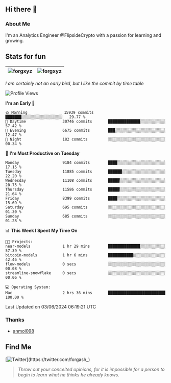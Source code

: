 ## Hi there 👋

### About Me

I'm an Analytics Engineer @FlipsideCrypto with a passion for learning and growing.
  
## Stats for fun

| <img align="center" src="https://github-readme-streak-stats.herokuapp.com/?user=forgxyz&theme=tokyonight" alt="forgxyz" /> | <img align="center" src="https://github-readme-stats.vercel.app/api?username=forgxyz&theme=tokyonight&show_icons=true" alt="forgxyz" /> |
| ------------- |------------- |

*I am certainly not an early bird, but I like the commit by time table*  

<!--START_SECTION:waka-->
![Profile Views](http://img.shields.io/badge/Profile%20Views-0-blue)

**I'm an Early 🐤** 

```text
🌞 Morning                15939 commits       ███████░░░░░░░░░░░░░░░░░░   29.77 % 
🌆 Daytime                30746 commits       ██████████████░░░░░░░░░░░   57.42 % 
🌃 Evening                6675 commits        ███░░░░░░░░░░░░░░░░░░░░░░   12.47 % 
🌙 Night                  182 commits         ░░░░░░░░░░░░░░░░░░░░░░░░░   00.34 % 
```
📅 **I'm Most Productive on Tuesday** 

```text
Monday                   9184 commits        ████░░░░░░░░░░░░░░░░░░░░░   17.15 % 
Tuesday                  11885 commits       ██████░░░░░░░░░░░░░░░░░░░   22.20 % 
Wednesday                11108 commits       █████░░░░░░░░░░░░░░░░░░░░   20.75 % 
Thursday                 11586 commits       █████░░░░░░░░░░░░░░░░░░░░   21.64 % 
Friday                   8399 commits        ████░░░░░░░░░░░░░░░░░░░░░   15.69 % 
Saturday                 695 commits         ░░░░░░░░░░░░░░░░░░░░░░░░░   01.30 % 
Sunday                   685 commits         ░░░░░░░░░░░░░░░░░░░░░░░░░   01.28 % 
```


📊 **This Week I Spent My Time On** 

```text
🐱‍💻 Projects: 
near-models              1 hr 29 mins        ██████████████░░░░░░░░░░░   57.39 % 
bitcoin-models           1 hr 6 mins         ███████████░░░░░░░░░░░░░░   42.46 % 
flow-models              0 secs              ░░░░░░░░░░░░░░░░░░░░░░░░░   00.08 % 
streamline-snowflake     0 secs              ░░░░░░░░░░░░░░░░░░░░░░░░░   00.06 % 

💻 Operating System: 
Mac                      2 hrs 36 mins       █████████████████████████   100.00 % 
```


 Last Updated on 03/06/2024 06:19:21 UTC
<!--END_SECTION:waka-->

### Thanks
 - [anmol098](https://github.com/anmol098/waka-readme-stats/)
  
## Find Me
[![Twitter](https://img.shields.io/twitter/url/https/twitter.com/forgash_.svg?style=social&label=Follow%20%40forgash_)](https://twitter.com/forgash_)


> *Throw out your conceited opinions, for it is impossible for a person to begin to learn what he thinks he already knows.* 
